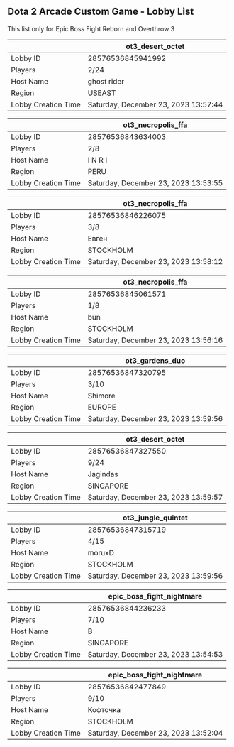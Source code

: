 ## Dota 2 Arcade Custom Game - Lobby List

This list only for Epic Boss Fight Reborn and Overthrow 3

|  | ot3_desert_octet |
| ------ | ------ |
| Lobby ID | 28576536845941992 |
| Players | 2/24 |
| Host Name | ghost rider |
| Region | USEAST |
| Lobby Creation Time | Saturday, December 23, 2023 13:57:44 |


|  | ot3_necropolis_ffa |
| ------ | ------ |
| Lobby ID | 28576536843634003 |
| Players | 2/8 |
| Host Name | I N R I |
| Region | PERU |
| Lobby Creation Time | Saturday, December 23, 2023 13:53:55 |


|  | ot3_necropolis_ffa |
| ------ | ------ |
| Lobby ID | 28576536846226075 |
| Players | 3/8 |
| Host Name | Евген |
| Region | STOCKHOLM |
| Lobby Creation Time | Saturday, December 23, 2023 13:58:12 |


|  | ot3_necropolis_ffa |
| ------ | ------ |
| Lobby ID | 28576536845061571 |
| Players | 1/8 |
| Host Name | bun |
| Region | STOCKHOLM |
| Lobby Creation Time | Saturday, December 23, 2023 13:56:16 |


|  | ot3_gardens_duo |
| ------ | ------ |
| Lobby ID | 28576536847320795 |
| Players | 3/10 |
| Host Name | Shimore |
| Region | EUROPE |
| Lobby Creation Time | Saturday, December 23, 2023 13:59:56 |


|  | ot3_desert_octet |
| ------ | ------ |
| Lobby ID | 28576536847327550 |
| Players | 9/24 |
| Host Name | Jagindas |
| Region | SINGAPORE |
| Lobby Creation Time | Saturday, December 23, 2023 13:59:57 |


|  | ot3_jungle_quintet |
| ------ | ------ |
| Lobby ID | 28576536847315719 |
| Players | 4/15 |
| Host Name | moruxD |
| Region | STOCKHOLM |
| Lobby Creation Time | Saturday, December 23, 2023 13:59:56 |


|  | epic_boss_fight_nightmare |
| ------ | ------ |
| Lobby ID | 28576536844236233 |
| Players | 7/10 |
| Host Name | B |
| Region | SINGAPORE |
| Lobby Creation Time | Saturday, December 23, 2023 13:54:53 |


|  | epic_boss_fight_nightmare |
| ------ | ------ |
| Lobby ID | 28576536842477849 |
| Players | 9/10 |
| Host Name | Кофточка |
| Region | STOCKHOLM |
| Lobby Creation Time | Saturday, December 23, 2023 13:52:04 |


